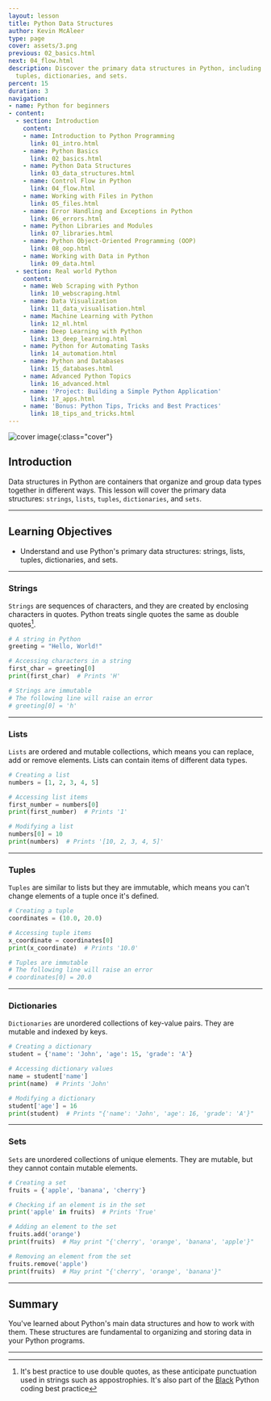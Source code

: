 ```yaml
---
layout: lesson
title: Python Data Structures
author: Kevin McAleer
type: page
cover: assets/3.png
previous: 02_basics.html
next: 04_flow.html
description: Discover the primary data structures in Python, including strings, lists,
  tuples, dictionaries, and sets.
percent: 15
duration: 3
navigation:
- name: Python for beginners
- content:
  - section: Introduction
    content:
    - name: Introduction to Python Programming
      link: 01_intro.html
    - name: Python Basics
      link: 02_basics.html
    - name: Python Data Structures
      link: 03_data_structures.html
    - name: Control Flow in Python
      link: 04_flow.html
    - name: Working with Files in Python
      link: 05_files.html
    - name: Error Handling and Exceptions in Python
      link: 06_errors.html
    - name: Python Libraries and Modules
      link: 07_libraries.html
    - name: Python Object-Oriented Programming (OOP)
      link: 08_oop.html
    - name: Working with Data in Python
      link: 09_data.html
  - section: Real world Python
    content:
    - name: Web Scraping with Python
      link: 10_webscraping.html
    - name: Data Visualization
      link: 11_data_visualisation.html
    - name: Machine Learning with Python
      link: 12_ml.html
    - name: Deep Learning with Python
      link: 13_deep_learning.html
    - name: Python for Automating Tasks
      link: 14_automation.html
    - name: Python and Databases
      link: 15_databases.html
    - name: Advanced Python Topics
      link: 16_advanced.html
    - name: 'Project: Building a Simple Python Application'
      link: 17_apps.html
    - name: 'Bonus: Python Tips, Tricks and Best Practices'
      link: 18_tips_and_tricks.html
---
```



![cover image]({{page.cover}}){:class="cover"}

## Introduction

Data structures in Python are containers that organize and group data types together in different ways. This lesson will cover the primary data structures: `strings`, `lists`, `tuples`, `dictionaries`, and `sets`.

---

## Learning Objectives

- Understand and use Python's primary data structures: strings, lists, tuples, dictionaries, and sets.

---

### Strings

`Strings` are sequences of characters, and they are created by enclosing characters in quotes. Python treats single quotes the same as double quotes[^1].

[^1]: It's best practice to use double quotes, as these anticipate punctuation used in strings such as appostrophies. It's also part of the [Black](18_tips_and_tricks#pep-8-and-the-black-code-formatter) Python coding best practice

```python
# A string in Python
greeting = "Hello, World!"

# Accessing characters in a string
first_char = greeting[0]
print(first_char)  # Prints 'H'

# Strings are immutable
# The following line will raise an error
# greeting[0] = 'h'
```

---

### Lists

`Lists` are ordered and mutable collections, which means you can replace, add or remove elements. Lists can contain items of different data types.

```python
# Creating a list
numbers = [1, 2, 3, 4, 5]

# Accessing list items
first_number = numbers[0]
print(first_number)  # Prints '1'

# Modifying a list
numbers[0] = 10
print(numbers)  # Prints '[10, 2, 3, 4, 5]'
```

---

### Tuples

`Tuples` are similar to lists but they are immutable, which means you can't change elements of a tuple once it's defined.

```python
# Creating a tuple
coordinates = (10.0, 20.0)

# Accessing tuple items
x_coordinate = coordinates[0]
print(x_coordinate)  # Prints '10.0'

# Tuples are immutable
# The following line will raise an error
# coordinates[0] = 20.0
```

---

### Dictionaries

`Dictionaries` are unordered collections of key-value pairs. They are mutable and indexed by keys.

```python
# Creating a dictionary
student = {'name': 'John', 'age': 15, 'grade': 'A'}

# Accessing dictionary values
name = student['name']
print(name)  # Prints 'John'

# Modifying a dictionary
student['age'] = 16
print(student)  # Prints "{'name': 'John', 'age': 16, 'grade': 'A'}"
```

---

### Sets

`Sets` are unordered collections of unique elements. They are mutable, but they cannot contain mutable elements.

```python
# Creating a set
fruits = {'apple', 'banana', 'cherry'}

# Checking if an element is in the set
print('apple' in fruits)  # Prints 'True'

# Adding an element to the set
fruits.add('orange')
print(fruits)  # May print "{'cherry', 'orange', 'banana', 'apple'}"

# Removing an element from the set
fruits.remove('apple')
print(fruits)  # May print "{'cherry', 'orange', 'banana'}"
```

---

## Summary

You've learned about Python's main data structures and how to work with them. These structures are fundamental to organizing and storing data in your Python programs.

---
